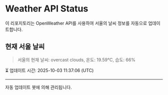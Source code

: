 
# Weather API Status

이 리포지토리는 OpenWeather API를 사용하여 서울의 날씨 정보를 자동으로 업데이트합니다.

## 현재 서울 날씨
> 서울의 현재 날씨: overcast clouds, 온도: 19.59°C, 습도: 66%

⏳ 업데이트 시간: 2025-10-03 11:37:06 (UTC)

---
자동 업데이트 봇에 의해 관리됩니다.
